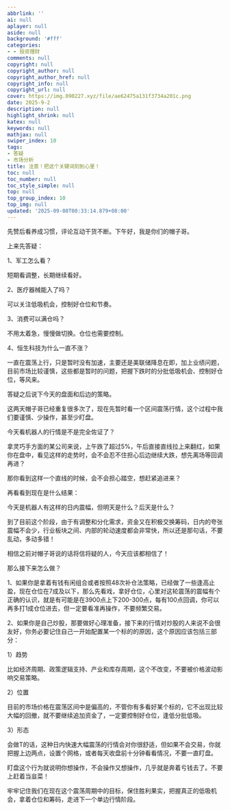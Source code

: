 ```yaml
---
abbrlink: ''
ai: null
aplayer: null
aside: null
background: '#fff'
categories:
- - 投资理财
comments: null
copyright: null
copyright_author: null
copyright_author_href: null
copyright_info: null
copyright_url: null
cover: https://img.090227.xyz/file/ae62475a131f3734a201c.png
date: 2025-9-2
description: null
highlight_shrink: null
katex: null
keywords: null
mathjax: null
swiper_index: 10
tags:
- 答疑
- 市场分析
title: 注意！把这个关键词刻到心里！
toc: null
toc_number: null
toc_style_simple: null
top: null
top_group_index: 10
top_img: null
updated: '2025-09-08T00:33:14.879+08:00'
---
```

先赞后看养成习惯，评论互动干货不断。下午好，我是你们的帽子哥。

上来先答疑：

1、军工怎么看？

短期看调整，长期继续看好。

2、医疗器械能入了吗？

可以关注低吸机会，控制好仓位和节奏。

3、消费可以满仓吗？

不用太着急，慢慢做切换。仓位也需要控制。

4、恒生科技为什么一直不涨？

一直在震荡上行，只是暂时没有加速，主要还是美联储降息在即，加上业绩问题，目前市场比较谨慎，这些都是暂时的问题，把握下跌时的分批低吸机会、控制好仓位，等风来。

答疑之后说下今天的盘面和后边的策略。

这两天帽子哥已经重复很多次了，现在先暂时看一个区间震荡行情，这个过程中我们要谨慎、少操作，甚至少盯盘。

今天看机器人的行情是不是完全佐证了？

拿灵巧手方面的某公司来说，上午跌了超过5%，午后直接直线拉上来翻红，如果你在盘中，看见这样的走势时，会不会忍不住担心后边继续大跌，想先离场等回调再进？

那你看到这样一个直线的时候，会不会担心踏空，想赶紧追进来？

再看看到现在是什么结果：

今天是机器人有这样的日内震幅，但明天是什么？后天是什么？

到了目前这个阶段，由于有调整和分化需求，资金又在积极交换筹码，日内的夸张震幅不会少，行业板块之间、内部的轮动速度都会非常快，所以还是那句话，不要乱动，多动多错！

相信之前对帽子哥说的话将信将疑的人，今天应该都相信了！

那么接下来怎么做？

1、如果你是拿着有钱有闲组合或者按照48次补仓法策略，已经做了一些逢高止盈，现在仓位在7成及以下，那么先看戏，拿好仓位，心里对这轮震荡的震幅有个正确的认识，就是有可能是在3900点上下200-300点，每有100点回调，你可以再多打1成仓位进去，但一定要看准再操作，不要频繁交易。

2、如果你是自己炒股，那要做好心理准备，接下来的行情对炒股的人来说不会很友好，你务必要记住自己一开始配置某一个标的的原因，这个原因应该包括三部分：

1）趋势

比如经济周期、政策逻辑支持、产业和库存周期，这个不改变，不要被价格波动影响交易策略。

2）位置

目前的市场价格在震荡区间中是偏高的，不管你有多看好某个标的，它不出现比较大幅的回撤，就不要继续追加资金了，一定要控制好仓位，逢低分批低吸。

3）形态

会做T的话，这种日内快速大幅震荡的行情会对你很舒适，但如果不会交易，你就把握上边两点，设置个网格，或者每天收盘前十分钟看看情况，不要一直盯盘。

盯盘这个行为就说明你想操作，不会操作又想操作，几乎就是奔着亏钱去了。不要上赶着当韭菜！

牢牢记住我们在现在这个震荡周期中的目标，保住胜利果实，把握真正的低吸机会，拿着仓位和筹码，走进下一个单边行情阶段。
